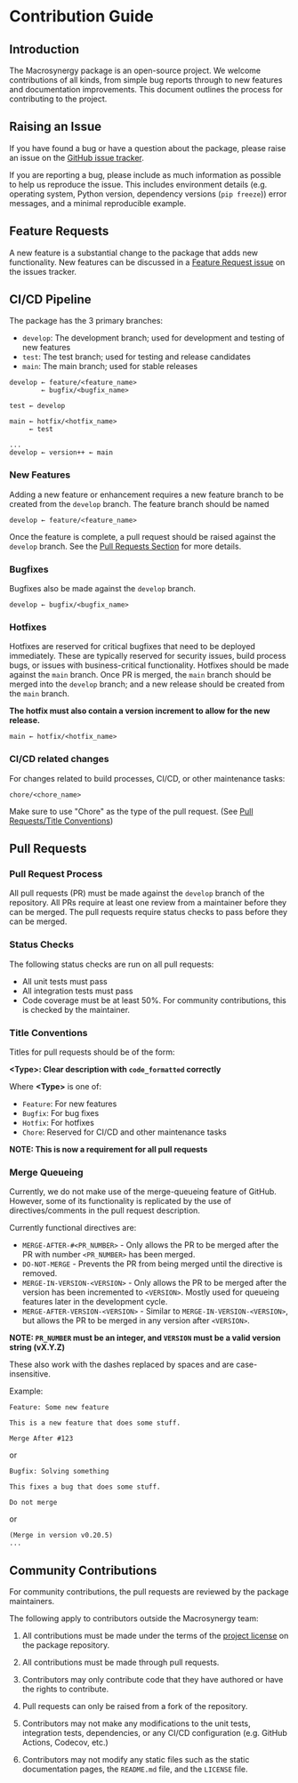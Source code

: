 # Contribution Guide

## Introduction

The Macrosynergy package is an open-source project. We welcome contributions of all kinds,
from simple bug reports through to new features and documentation improvements.
This document outlines the process for contributing to the project.

## Raising an Issue

If you have found a bug or have a question about the package, please raise an
issue on the [GitHub issue tracker](https://github.com/macrosynergy/macrosynergy/issues/new/choose).

If you are reporting a bug, please include as much information as possible to help us
reproduce the issue. This includes environment details (e.g. operating system, Python version,
dependency versions (`pip freeze`)) error messages, and a minimal reproducible example.

## Feature Requests

A new feature is a substantial change to the package that adds new functionality.
New features can be discussed in a [Feature Request issue](https://github.com/macrosynergy/macrosynergy/issues/new?assignees=&labels=&projects=&template=feature_request.md&title=)
on the issues tracker.

## CI/CD Pipeline

The package has the 3 primary branches:

- `develop`: The development branch; used for development and testing of new features
- `test`: The test branch; used for testing and release candidates
- `main`: The main branch; used for stable releases

```
develop ← feature/<feature_name>
        ← bugfix/<bugfix_name>

test ← develop

main ← hotfix/<hotfix_name>
     ← test

...
develop ← version++ ← main
```

### New Features

Adding a new feature or enhancement requires a new feature branch to be created
from the `develop` branch. The feature branch should be named

```
develop ← feature/<feature_name>
```

Once the feature is complete, a pull request should be raised against the `develop`
branch. See the [Pull Requests Section](#pull-requests) for more details.

### Bugfixes

Bugfixes also be made against the `develop` branch.

```
develop ← bugfix/<bugfix_name>
```

### Hotfixes

Hotfixes are reserved for critical bugfixes that need to be deployed immediately.
These are typically reserved for security issues, build process bugs, or issues
with business-critical functionality. Hotfixes should be made against the `main` branch. Once PR is merged, the `main` branch should be merged into the `develop` branch; and a new release should be created from the `main` branch.

**The hotfix must also contain a version increment to allow for the new release.**

```
main ← hotfix/<hotfix_name>
```

### CI/CD related changes

For changes related to build processes, CI/CD, or other maintenance tasks:

```
chore/<chore_name>
```

Make sure to use "Chore" as the type of the pull request. (See [Pull Requests/Title Conventions](#title-conventions))

## Pull Requests

### Pull Request Process

All pull requests (PR) must be made against the `develop` branch of the repository. All PRs require
at least one review from a maintainer before they can be merged.
The pull requests require status checks to pass before they can be merged.

### Status Checks

The following status checks are run on all pull requests:

- All unit tests must pass
- All integration tests must pass
- Code coverage must be at least 50%. For community contributions, this is checked by the maintainer.

### Title Conventions

Titles for pull requests should be of the form:

**\<Type>: Clear description with `code_formatted` correctly**

Where **\<Type>** is one of:

- `Feature`: For new features
- `Bugfix`: For bug fixes
- `Hotfix`: For hotfixes
- `Chore`: Reserved for CI/CD and other maintenance tasks

**NOTE: This is now a requirement for all pull requests**

### Merge Queueing

Currently, we do not make use of the merge-queueing feature of GitHub.
However, some of its functionality is replicated by the use of directives/comments in the
pull request description.

Currently functional directives are:

- `MERGE-AFTER-#<PR_NUMBER>` - Only allows the PR to be merged after the PR with number
  `<PR_NUMBER>` has been merged.
- `DO-NOT-MERGE` - Prevents the PR from being merged until the directive is removed.
- `MERGE-IN-VERSION-<VERSION>` - Only allows the PR to be merged after the version has
  been incremented to `<VERSION>`. Mostly used for queueing features later in the development cycle.
- `MERGE-AFTER-VERSION-<VERSION>` - Similar to `MERGE-IN-VERSION-<VERSION>`, but allows
  the PR to be merged in any version after `<VERSION>`.

**NOTE: `PR_NUMBER` must be an integer, and `VERSION` must be a valid version string (vX.Y.Z)**

These also work with the dashes replaced by spaces and are case-insensitive.

Example:

```
Feature: Some new feature

This is a new feature that does some stuff.

Merge After #123
```

or

```
Bugfix: Solving something

This fixes a bug that does some stuff.

Do not merge
```

or 

```
(Merge in version v0.20.5)
...
```


## Community Contributions

For community contributions, the pull requests are reviewed by the package maintainers.

The following apply to contributors outside the Macrosynergy team:

1. All contributions must be made under the terms of the [project license](https://github.com/macrosynergy/macrosynergy/blob/main/LICENSE) on the package repository.
1. All contributions must be made through pull requests.
1. Contributors may only contribute code that they have authored or have the rights to contribute.
1. Pull requests can only be raised from a fork of the repository.
1. Contributors may not make any modifications to the unit tests, integration tests, dependencies, or any CI/CD configuration (e.g. GitHub Actions, Codecov, etc.)

1. Contributors may not modify any static files such as
   the static documentation pages, the `README.md` file, and the `LICENSE` file.
